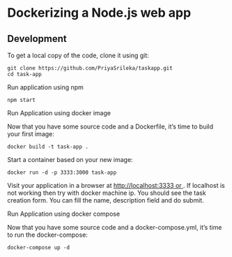 # Dockerizing a Node.js web app

## Development

To get a local copy of the code, clone it using git:

```
git clone https://github.com/PriyaSrileka/taskapp.git
cd task-app
```
Run application using npm 
```
npm start
```

Run Application using docker image

Now that you have some source code and a Dockerfile, it’s time to build your first image:

```
docker build -t task-app .
```

Start a container based on your new image:

```
docker run -d -p 3333:3000 task-app
```

Visit your application in a browser at [http://localhost:3333 or ](http://192.168.99.100:3333/task). If localhost is not working then try with docker machine ip.
You should see the task creation form. You can fill the name, description field and do submit.

Run Application using docker compose

Now that you have some source code and a docker-compose.yml, it’s time to run the docker-compose:

```
docker-compose up -d
```

